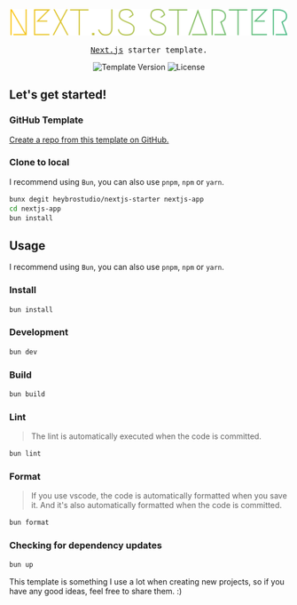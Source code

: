 <p></p>
<p align="center">
  <a href="https://github.com/heybrostudio/nextjs-starter">
    <img alt="Next.js starter template" src="./public/logo.svg" width="500">
  </a>
</p>
<p align="center">
  <samp><a href="https://nextjs.org/">Next.js</a> starter template.</samp>
</p>
<p align="center">
  <img alt="Template Version" src="https://img.shields.io/npm/v/%40heybrostudio%2Fnextjs-starter?label=">
  <img alt="License" src="https://img.shields.io/npm/l/%40heybrostudio%2Fnextjs-starter">
</p>

## Let's get started!

### GitHub Template

[Create a repo from this template on GitHub.](https://github.com/heybrostudio/nextjs-starter/generate)

### Clone to local

I recommend using `Bun`, you can also use `pnpm`, `npm` or `yarn`.

```bash
bunx degit heybrostudio/nextjs-starter nextjs-app
cd nextjs-app
bun install
```

## Usage

I recommend using `Bun`, you can also use `pnpm`, `npm` or `yarn`.

### Install

```bash
bun install
```

### Development

```bash
bun dev
```

### Build

```bash
bun build
```

### Lint

> The lint is automatically executed when the code is committed.

```bash
bun lint
```

### Format

> If you use vscode, the code is automatically formatted when you save it. And it's also automatically formatted when the code is committed.

```bash
bun format
```

### Checking for dependency updates

```bash
bun up
```

This template is something I use a lot when creating new projects, so if you have any good ideas, feel free to share them. :)

